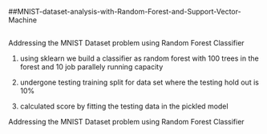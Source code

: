 ##MNIST-dataset-analysis-with-Random-Forest-and-Support-Vector-Machine
##

Addressing the MNIST Dataset problem using Random Forest Classifier 

1) using sklearn we build a classifier as random forest with 100 trees in the forest and 10 job parallely running capacity

2) undergone testing training split for data set where the testing hold out is 10% 

3) calculated score by fitting the testing data in the pickled model 


Addressing the MNIST Dataset problem using Random Forest Classifier
